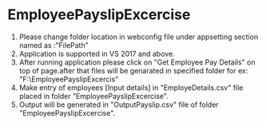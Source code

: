 # EmployeePayslipExcercise
1. Please change folder location in webconfig file under appsetting section named as :"FilePath"
2. Application is supported in VS 2017 and above.
3. After running application please click on "Get Employee Pay Details" on top of page.after that files will be genarated in specified folder for ex: "F:\EmployeePayslipExcercis"
4. Make entry of employees [Input details] in "EmployeDetails.csv" file placed in folder "EmployeePayslipExcercise".
5. Output will be generated in "OutputPayslip.csv" file of folder "EmployeePayslipExcercise".
